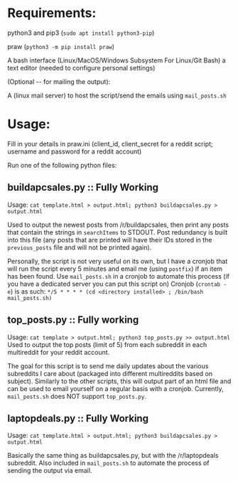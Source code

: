 # Requirements:
   python3 and pip3 (`sudo apt install python3-pip`)
   
   praw (`python3 -m pip install praw`)
   
   A bash interface (Linux/MacOS/Windows Subsystem For Linux/Git Bash)
   a text editor (needed to configure personal settings)

   (Optional -- for mailing the output):
   
   A (linux mail server) to host the script/send the emails using `mail_posts.sh`

# Usage:
Fill in your details in praw.ini (client_id, client_secret for a reddit script; username and password for a reddit account)

Run one of the following python files:

## buildapcsales.py :: Fully Working
Usage: `cat template.html > output.html; python3 buildapcsales.py > output.html`

Used to output the newest posts from /r/buildapcsales, then print any posts that contain the strings in `searchItems` to STDOUT.
Post redundancy is built into this file (any posts that are printed will have their IDs stored in the `previous_posts` file and will not be printed again).

Personally, the script is not very useful on its own, but I have a cronjob that will run the script every 5 minutes and email me (using `postfix`) if an item has been found.
Use `mail_posts.sh` in a cronjob to automate this process (if you have a dedicated server you can put this script on)
Cronjob (`crontab -e`) is as such: `*/5 * * * * (cd <directory installed> ; /bin/bash mail_posts.sh)`

## top_posts.py :: Fully working
Usage: `cat template > output.html; python3 top_posts.py >> output.html`
Used to output the top posts (limit of 5) from each subreddit in each multireddit for your reddit account.

The goal for this script is to send me daily updates about the various subreddits I care about (packaged into different multireddits based on subject).
Similarly to the other scripts, this will output part of an html file and can be used to email yourself on a regular basis with a cronjob.
Currently, `mail_posts.sh` does NOT support `top_posts.py`.

## laptopdeals.py :: Fully Working
Usage: `cat template.html > output.html; python3 buildapcsales.py > output.html`

Basically the same thing as buildapcsales.py, but with the /r/laptopdeals subreddit.
Also included in `mail_posts.sh` to automate the process of sending the output via email.
